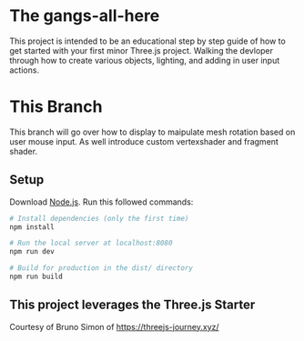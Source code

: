 
# The gangs-all-here 
This project is intended to be an educational step by step guide of how to get started with your first minor Three.js project. Walking the devloper through how to create various objects, lighting, and adding in user input actions.

# This Branch 
This branch will go over how to display to maipulate mesh rotation based on user mouse input. As well introduce custom vertexshader and fragment shader.

## Setup
Download [Node.js](https://nodejs.org/en/download/).
Run this followed commands:

``` bash
# Install dependencies (only the first time)
npm install

# Run the local server at localhost:8080
npm run dev

# Build for production in the dist/ directory
npm run build
```
## This project leverages the Three.js Starter
Courtesy of Bruno Simon of https://threejs-journey.xyz/
